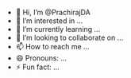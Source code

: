 - 👋 Hi, I’m @PrachirajDA
- 👀 I’m interested in ...
- 🌱 I’m currently learning ...
- 💞️ I’m looking to collaborate on ...
- 📫 How to reach me ...
- 😄 Pronouns: ...
- ⚡ Fun fact: ...

<!---
PrachirajDA/PrachirajDA is a ✨ special ✨ repository because its `README.md` (this file) appears on your GitHub profile.
You can click the Preview link to take a look at your changes.
--->
